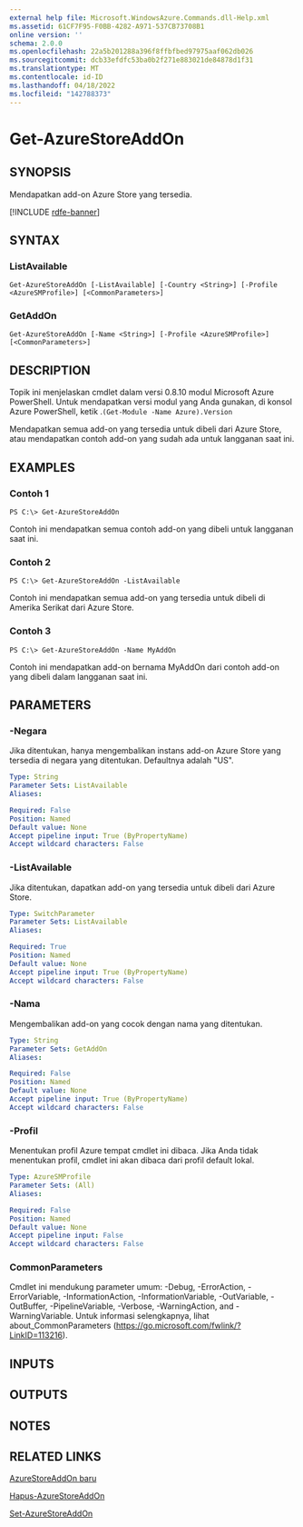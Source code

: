```yaml
---
external help file: Microsoft.WindowsAzure.Commands.dll-Help.xml
ms.assetid: 61CF7F95-F0BB-4282-A971-537CB73708B1
online version: ''
schema: 2.0.0
ms.openlocfilehash: 22a5b201288a396f8ffbfbed97975aaf062db026
ms.sourcegitcommit: dcb33efdfc53ba0b2f271e883021de84878d1f31
ms.translationtype: MT
ms.contentlocale: id-ID
ms.lasthandoff: 04/18/2022
ms.locfileid: "142788373"
---
```

# Get-AzureStoreAddOn

## SYNOPSIS
Mendapatkan add-on Azure Store yang tersedia.

[!INCLUDE [rdfe-banner](../../includes/rdfe-banner.md)]

## SYNTAX

### ListAvailable
```
Get-AzureStoreAddOn [-ListAvailable] [-Country <String>] [-Profile <AzureSMProfile>] [<CommonParameters>]
```

### GetAddOn
```
Get-AzureStoreAddOn [-Name <String>] [-Profile <AzureSMProfile>] [<CommonParameters>]
```

## DESCRIPTION
Topik ini menjelaskan cmdlet dalam versi 0.8.10 modul Microsoft Azure PowerShell.
Untuk mendapatkan versi modul yang Anda gunakan, di konsol Azure PowerShell, ketik .`(Get-Module -Name Azure).Version`

Mendapatkan semua add-on yang tersedia untuk dibeli dari Azure Store, atau mendapatkan contoh add-on yang sudah ada untuk langganan saat ini.

## EXAMPLES

### Contoh 1
```
PS C:\> Get-AzureStoreAddOn
```

Contoh ini mendapatkan semua contoh add-on yang dibeli untuk langganan saat ini.

### Contoh 2
```
PS C:\> Get-AzureStoreAddOn -ListAvailable
```

Contoh ini mendapatkan semua add-on yang tersedia untuk dibeli di Amerika Serikat dari Azure Store.

### Contoh 3
```
PS C:\> Get-AzureStoreAddOn -Name MyAddOn
```

Contoh ini mendapatkan add-on bernama MyAddOn dari contoh add-on yang dibeli dalam langganan saat ini.

## PARAMETERS

### -Negara
Jika ditentukan, hanya mengembalikan instans add-on Azure Store yang tersedia di negara yang ditentukan.
Defaultnya adalah "US".

```yaml
Type: String
Parameter Sets: ListAvailable
Aliases: 

Required: False
Position: Named
Default value: None
Accept pipeline input: True (ByPropertyName)
Accept wildcard characters: False
```

### -ListAvailable
Jika ditentukan, dapatkan add-on yang tersedia untuk dibeli dari Azure Store.

```yaml
Type: SwitchParameter
Parameter Sets: ListAvailable
Aliases: 

Required: True
Position: Named
Default value: None
Accept pipeline input: True (ByPropertyName)
Accept wildcard characters: False
```

### -Nama
Mengembalikan add-on yang cocok dengan nama yang ditentukan.

```yaml
Type: String
Parameter Sets: GetAddOn
Aliases: 

Required: False
Position: Named
Default value: None
Accept pipeline input: True (ByPropertyName)
Accept wildcard characters: False
```

### -Profil
Menentukan profil Azure tempat cmdlet ini dibaca.
Jika Anda tidak menentukan profil, cmdlet ini akan dibaca dari profil default lokal.

```yaml
Type: AzureSMProfile
Parameter Sets: (All)
Aliases: 

Required: False
Position: Named
Default value: None
Accept pipeline input: False
Accept wildcard characters: False
```

### CommonParameters
Cmdlet ini mendukung parameter umum: -Debug, -ErrorAction, -ErrorVariable, -InformationAction, -InformationVariable, -OutVariable, -OutBuffer, -PipelineVariable, -Verbose, -WarningAction, and -WarningVariable. Untuk informasi selengkapnya, lihat about_CommonParameters (https://go.microsoft.com/fwlink/?LinkID=113216).

## INPUTS

## OUTPUTS

## NOTES

## RELATED LINKS

[AzureStoreAddOn baru](./New-AzureStoreAddOn.md)

[Hapus-AzureStoreAddOn](./Remove-AzureStoreAddOn.md)

[Set-AzureStoreAddOn](./Set-AzureStoreAddOn.md)


